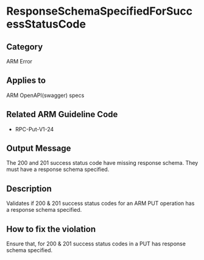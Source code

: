 # ResponseSchemaSpecifiedForSuccessStatusCode

## Category

ARM Error

## Applies to

ARM OpenAPI(swagger) specs

## Related ARM Guideline Code

- RPC-Put-V1-24

## Output Message

The 200 and 201 success status code have missing response schema. They must have a response schema specified.

## Description

Validates if 200 & 201 success status codes for an ARM PUT operation has a response schema specified.

## How to fix the violation

Ensure that, for 200 & 201 success status codes in a PUT has response schema specified.
